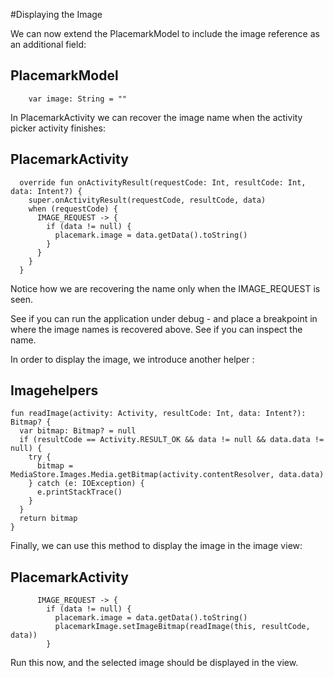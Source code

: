 #Displaying the Image

We can now extend the PlacemarkModel to include the image reference as an additional field:

## PlacemarkModel

~~~
    var image: String = ""
~~~

In PlacemarkActivity we can recover the image name when the activity picker activity finishes:


## PlacemarkActivity

~~~
  override fun onActivityResult(requestCode: Int, resultCode: Int, data: Intent?) {
    super.onActivityResult(requestCode, resultCode, data)
    when (requestCode) {
      IMAGE_REQUEST -> {
        if (data != null) {
          placemark.image = data.getData().toString()
        }
      }
    }
  }
~~~

Notice how we are recovering the name only when the IMAGE_REQUEST is seen.

See if you can run the application under debug - and place a breakpoint in where the image names is recovered above. See if you can inspect the name.

In order to display the image, we introduce another helper :


## Imagehelpers

~~~
fun readImage(activity: Activity, resultCode: Int, data: Intent?): Bitmap? {
  var bitmap: Bitmap? = null
  if (resultCode == Activity.RESULT_OK && data != null && data.data != null) {
    try {
      bitmap = MediaStore.Images.Media.getBitmap(activity.contentResolver, data.data)
    } catch (e: IOException) {
      e.printStackTrace()
    }
  }
  return bitmap
}
~~~

Finally, we can use this method to display the image in the image view:

## PlacemarkActivity

~~~
      IMAGE_REQUEST -> {
        if (data != null) {
          placemark.image = data.getData().toString()
          placemarkImage.setImageBitmap(readImage(this, resultCode, data))
        }
~~~

Run this now, and the selected image should be displayed in the view.